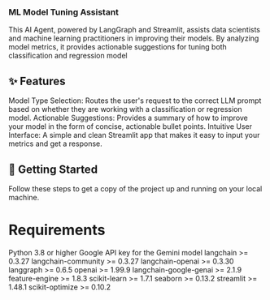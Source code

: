 ### ML Model Tuning Assistant
This AI Agent, powered by LangGraph and Streamlit, assists data scientists and machine learning practitioners in improving their models. By analyzing model metrics, it provides actionable suggestions for tuning both classification and regression model

## ✨ Features
Model Type Selection: Routes the user's request to the correct LLM prompt based on whether they are working with a classification or regression model.
Actionable Suggestions: Provides a summary of how to improve your model in the form of concise, actionable bullet points.
Intuitive User Interface: A simple and clean Streamlit app that makes it easy to input your metrics and get a response.

## 🚀 Getting Started
Follow these steps to get a copy of the project up and running on your local machine.

# Requirements
Python 3.8 or higher
Google API key for the Gemini model
langchain >= 0.3.27
langchain-community >= 0.3.27
langchain-openai >= 0.3.30
langgraph >= 0.6.5
openai >= 1.99.9
langchain-google-genai >= 2.1.9
feature-engine >= 1.8.3
scikit-learn >= 1.7.1
seaborn >= 0.13.2
streamlit >= 1.48.1
scikit-optimize >= 0.10.2


